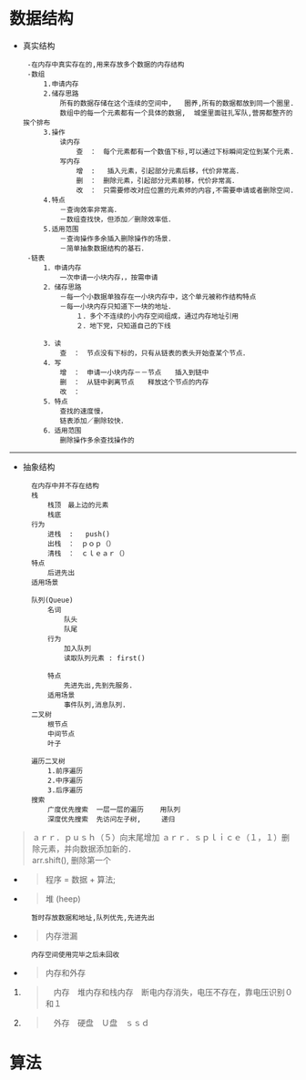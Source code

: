 # 数据结构 #


-  真实结构
	
		
		-在内存中真实存在的,用来存放多个数据的内存结构
		-数组
			1.申请内存
			2.储存思路
				所有的数据存储在这个连续的空间中,   圈养,所有的数据都放到同一个圈里.
				数组中的每一个元素都有一个具体的数据,  城堡里面驻扎军队,营房都整齐的挨个排布
			3.操作
				读内存
					查　：　每个元素都有一个数值下标,可以通过下标瞬间定位到某个元素.
				写内存
					增  :   插入元素，引起部分元素后移，代价非常高．
					删　：　删除元素，引起部分元素前移，代价非常高．
					改　：　只需要修改对应位置的元素师的内容,不需要申请或者删除空间.
			4.特点
				－查询效率非常高．
				－数组查找快，但添加／删除效率低．
			5.适用范围	
				－查询操作多余插入删除操作的场景．
				－简单抽象数据结构的基石．
		-链表
			1．申请内存
				一次申请一小块内存，，按需申请
			2．储存思路
				－每一个小数据单独存在一小块内存中，这个单元被称作结构特点
				－每一小块内存只知道下一块的地址．
					１．多个不连续的小内存空间组成，通过内存地址引用
					２．地下党，只知道自己的下线

			3．读
				查　：　节点没有下标的，只有从链表的表头开始查某个节点．
			4．写
				增　：　申请一小块内存－－节点　　插入到链中
				删　：　从链中剥离节点　　释放这个节点的内存
				改　：　
			5．特点
				查找的速度慢，
				链表添加／删除较快．
			6．适用范围
				删除操作多余查找操作的

----------



- 抽象结构
	
		
		在内存中并不存在结构
		栈
			栈顶　最上边的元素
			栈底　
		行为
			进栈  :   push()
			出栈　：　ｐｏｐ（）
			清栈　：　ｃｌｅａｒ（）
		特点
			后进先出
		适用场景
			
		队列(Queue)
			名词
				队头
				队尾
			行为
				加入队列
				读取队列元素 : first()
				
			特点
				先进先出,先到先服务.
			适用场景
				事件队列,消息队列.
		二叉树
			根节点
			中间节点
			叶子

		遍历二叉树
			1.前序遍历
			2.中序遍历
			3.后序遍历
		搜索
			广度优先搜索  一层一层的遍历    用队列   
			深度优先搜索  先访问左子树,     递归  

> ａｒｒ．ｐｕｓｈ（５）向末尾增加
> ａｒｒ．ｓｐｌｉｃｅ（１，１）删除元素，并向数据添加新的．			
> arr.shift(), 删除第一个

	

- > 程序 = 数据 + 算法;


- > 堆 (heep)
 
		暂时存放数据和地址,队列优先,先进先出


- > 内存泄漏

		内存空间使用完毕之后未回收


- > 内存和外存


1. > 　内存　堆内存和栈内存　断电内存消失，电压不存在，靠电压识别０和１


2. > 　外存　硬盘　Ｕ盘　ｓｓｄ　

# 算法 #

	


	










